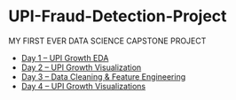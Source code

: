 # UPI-Fraud-Detection-Project
MY FIRST EVER DATA SCIENCE CAPSTONE PROJECT

- [Day 1 – UPI Growth EDA](DAY_1_CAPSTONE_PROJECT.ipynb)
- [Day 2 – UPI Growth Visualization](DAY_2_CAPSTONE_PROJECT.ipynb)
- [Day 3 – Data Cleaning & Feature Engineering](DAY_3_CAPSTONE_PROJECT_ipynb.ipynb)
- [Day 4 – UPI Growth Visualizations](DAY_4_CAPSTONE_PROJECT.ipynb)
